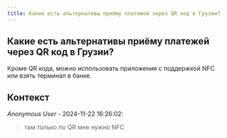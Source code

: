```yaml
---
title: Какие есть альтернативы приёму платежей через QR код в Грузии?
---
```


## Какие есть альтернативы приёму платежей через QR код в Грузии?

Кроме QR кода, можно использовать приложения с поддержкой NFC или взять терминал в банке.

## Контекст

_Anonymous User_ - 2024-11-22 16:26:02:

> там только по QR мне нужно NFC
